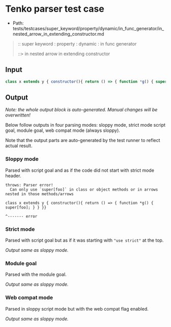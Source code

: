 # Tenko parser test case

- Path: tests/testcases/super_keyword/property/dynamic/in_func_generator/in_nested_arrow_in_extending_constructor.md

> :: super keyword : property : dynamic : in func generator
>
> ::> in nested arrow in extending constructor

## Input

`````js
class x extends y { constructor(){ return () => { function *g() { super[foo]; } } }}
`````

## Output

_Note: the whole output block is auto-generated. Manual changes will be overwritten!_

Below follow outputs in four parsing modes: sloppy mode, strict mode script goal, module goal, web compat mode (always sloppy).

Note that the output parts are auto-generated by the test runner to reflect actual result.

### Sloppy mode

Parsed with script goal and as if the code did not start with strict mode header.

`````
throws: Parser error!
  Can only use `super[foo]` in class or object methods or in arrows nested in those methods/arrows

class x extends y { constructor(){ return () => { function *g() { super[foo]; } } }}
                                                                       ^------- error
`````

### Strict mode

Parsed with script goal but as if it was starting with `"use strict"` at the top.

_Output same as sloppy mode._

### Module goal

Parsed with the module goal.

_Output same as sloppy mode._

### Web compat mode

Parsed in sloppy script mode but with the web compat flag enabled.

_Output same as sloppy mode._
